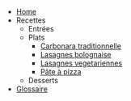 <!-- docs/_sidebar.md -->
- [Home](/)
- Recettes
  - Entrées
  - Plats 
    - [Carbonara traditionnelle](Carbonara-traditionnelle.md)
    - [Lasagnes bolognaise](Lasagnes-bolognaise.md)
    - [Lasagnes vegetariennes](Lasagnes-vegetariennes.md)
    - [Pâte à pizza](Pate-a-pizza.md)
  - Desserts
- [Glossaire](_glossary.md)